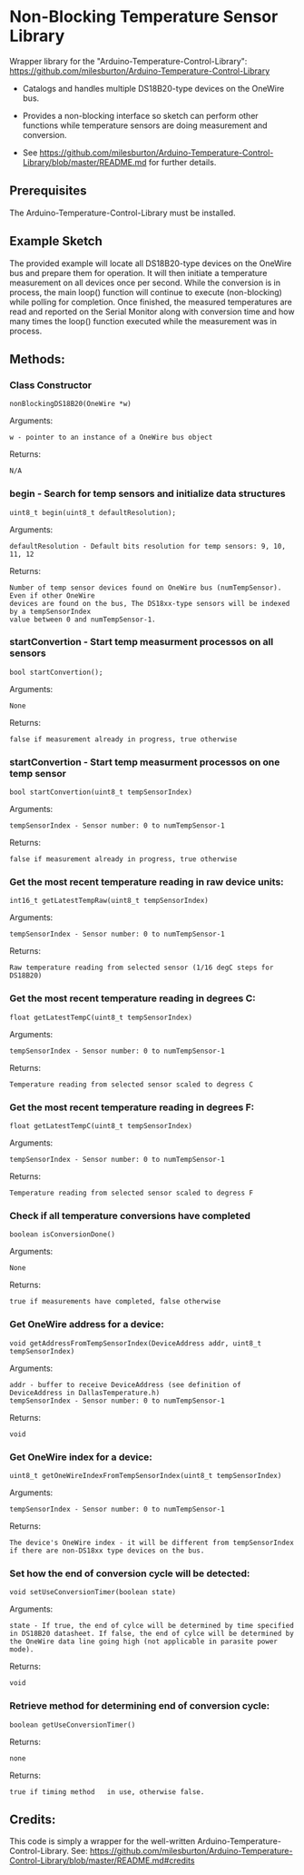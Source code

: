 # Non-Blocking Temperature Sensor Library

Wrapper library for the "Arduino-Temperature-Control-Library":
https://github.com/milesburton/Arduino-Temperature-Control-Library

* Catalogs and handles multiple DS18B20-type devices on the OneWire bus.

* Provides a non-blocking interface so sketch can perform other functions while temperature sensors
  are doing measurement and conversion.
  
* See https://github.com/milesburton/Arduino-Temperature-Control-Library/blob/master/README.md for further details.

## Prerequisites

The Arduino-Temperature-Control-Library must be installed.

## Example Sketch

The provided example will locate all DS18B20-type devices on the OneWire bus and prepare them for operation.
It will then initiate a temperature measurement on all devices once per second. While the conversion is in process,
the main loop() function will continue to execute (non-blocking) while polling for completion. Once finished, the
measured temperatures are read and reported on the Serial Monitor along with conversion time and how many
times the loop() function executed while the measurement was in process.

## Methods:

### Class Constructor
	nonBlockingDS18B20(OneWire *w)

Arguments:

	w - pointer to an instance of a OneWire bus object
  
Returns:

	N/A
	
### begin - Search for temp sensors and initialize data structures
	uint8_t begin(uint8_t defaultResolution);
	
Arguments:

	defaultResolution - Default bits resolution for temp sensors: 9, 10, 11, 12
	
Returns:

	Number of temp sensor devices found on OneWire bus (numTempSensor). Even if other OneWire
	devices are found on the bus, The DS18xx-type sensors will be indexed by a tempSensorIndex
	value between 0 and numTempSensor-1.
	
### startConvertion - Start temp measurment processos on all sensors
	bool startConvertion();
	
Arguments:

	None
	
Returns:

	false if measurement already in progress, true otherwise
	
### startConvertion - Start temp measurment processos on one temp sensor
	bool startConvertion(uint8_t tempSensorIndex)
	
Arguments:

	tempSensorIndex - Sensor number: 0 to numTempSensor-1
	
Returns:

	false if measurement already in progress, true otherwise
	
### Get the most recent temperature reading in raw device units:
	int16_t getLatestTempRaw(uint8_t tempSensorIndex)

Arguments:

	tempSensorIndex - Sensor number: 0 to numTempSensor-1
	
Returns:

	Raw temperature reading from selected sensor (1/16 degC steps for DS18B20)
	
### Get the most recent temperature reading in degrees C:
	float getLatestTempC(uint8_t tempSensorIndex)
	
Arguments:

	tempSensorIndex - Sensor number: 0 to numTempSensor-1
	
Returns:

	Temperature reading from selected sensor scaled to degress C
	
### Get the most recent temperature reading in degrees F:
	float getLatestTempC(uint8_t tempSensorIndex)
	
Arguments:

	tempSensorIndex - Sensor number: 0 to numTempSensor-1
	
Returns:

	Temperature reading from selected sensor scaled to degress F
	
### Check if all temperature conversions have completed
	boolean isConversionDone()
	
Arguments:

	None
	
Returns:

	true if measurements have completed, false otherwise
	
### Get OneWire address for a device:
	void getAddressFromTempSensorIndex(DeviceAddress addr, uint8_t tempSensorIndex)
	
Arguments:

	addr - buffer to receive DeviceAddress (see definition of DeviceAddress in DallasTemperature.h)
	tempSensorIndex - Sensor number: 0 to numTempSensor-1
	
Returns:

	void
	
### Get OneWire index for a device:
	uint8_t getOneWireIndexFromTempSensorIndex(uint8_t tempSensorIndex)
	
Arguments:

	tempSensorIndex - Sensor number: 0 to numTempSensor-1
	
Returns:

	The device's OneWire index - it will be different from tempSensorIndex if there are non-DS18xx type devices on the bus.
	
### Set how the end of conversion cycle will be detected:
	void setUseConversionTimer(boolean state)
	
Arguments:

	state - If true, the end of cylce will be determined by time specified in DS18B20 datasheet. If false, the end of cylce will be determined by the OneWire data line going high (not applicable in parasite power mode).
	
Returns:

	void
	
### Retrieve method for determining end of conversion cycle:
	boolean getUseConversionTimer()
	
Returns:

	none

Returns:

	true if timing method	in use, otherwise false.
	

	
## Credits:
This code is simply a wrapper for the well-written Arduino-Temperature-Control-Library. See:
https://github.com/milesburton/Arduino-Temperature-Control-Library/blob/master/README.md#credits
